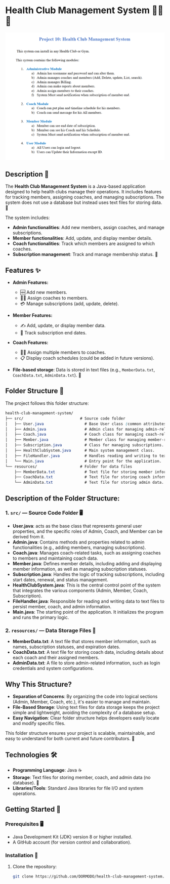# Health Club Management System 🏋️‍♀️💪
![](./resources/image.png)

## Description 📝
The **Health Club Management System** is a Java-based application designed to help health clubs manage their operations. It includes features for tracking members, assigning coaches, and managing subscriptions. The system does not use a database but instead uses text files for storing data. 📂

The system includes:
- **Admin functionalities**: Add new members, assign coaches, and manage subscriptions.
- **Member functionalities**: Add, update, and display member details.
- **Coach functionalities**: Track which members are assigned to which coaches.
- **Subscription management**: Track and manage membership status. 📅

## Features ✨
- **Admin Features:**
  - 🆕 Add new members.
  - 🏋️‍♀️ Assign coaches to members.
  - 💳 Manage subscriptions (add, update, delete).

- **Member Features:**
  - ✍️ Add, update, or display member data.
  - 📅 Track subscription end dates.

- **Coach Features:**
  - 🧑‍🏫 Assign multiple members to coaches.
  - 📋 Display coach schedules (could be added in future versions).

- **File-based storage**: Data is stored in text files (e.g., `MemberData.txt`, `CoachData.txt`, `AdminData.txt`). 📄

## Folder Structure 📁
The project follows this folder structure:
``` scss
health-club-management-system/
├── src/                         # Source code folder
│   ├── User.java                  # Base User class (common attributes and methods)
│   ├── Admin.java                 # Admin class for managing admin-related tasks (extends User).
│   ├── Coach.java                 # Coach class for managing coach-related tasks (extends User).
│   ├── Member.java                # Member class for managing member-related tasks (extends User).
│   ├── Subscription.java          # Class for managing subscriptions.
│   ├── HealthClubSystem.java      # Main system management class.
│   ├── FileHandler.java           # Handles reading and writing to text files.
│   └── Main.java                  # Entry point for the application.
└── resources/                   # Folder for data files
    ├── MemberData.txt             # Text file for storing member information.
    ├── CoachData.txt              # Text file for storing coach information.
    └── AdminData.txt              # Text file for storing admin data.
```

## **Description of the Folder Structure:**

### **1. `src/`** — Source Code Folder 🖥️
- **User.java**: acts as the base class that represents general user properties, and the specific roles of Admin, Coach, and Member can be derived from it.
- **Admin.java**: Contains methods and properties related to admin functionalities (e.g., adding members, managing subscriptions).
- **Coach.java**: Manages coach-related tasks, such as assigning coaches to members and maintaining coach data.
- **Member.java**: Defines member details, including adding and displaying member information, as well as managing subscription statuses.
- **Subscription.java**: Handles the logic of tracking subscriptions, including start dates, renewal, and status management.
- **HealthClubSystem.java**: This is the central control point of the system that integrates the various components (Admin, Member, Coach, Subscription).
- **FileHandler.java**: Responsible for reading and writing data to text files to persist member, coach, and admin information.
- **Main.java**: The starting point of the application. It initializes the program and runs the primary logic.

### **2. `resources/`** — Data Storage Files 💾
- **MemberData.txt**: A text file that stores member information, such as names, subscription statuses, and expiration dates.
- **CoachData.txt**: A text file for storing coach data, including details about each coach and their assigned members.
- **AdminData.txt**: A file to store admin-related information, such as login credentials and system configurations.

## Why This Structure?
- **Separation of Concerns**: By organizing the code into logical sections (Admin, Member, Coach, etc.), it's easier to manage and maintain.
- **File-Based Storage**: Using text files for data storage keeps the project simple and lightweight, avoiding the complexity of a database setup.
- **Easy Navigation**: Clear folder structure helps developers easily locate and modify specific files.

This folder structure ensures your project is scalable, maintainable, and easy to understand for both current and future contributors. 🚀


## Technologies 🛠️
- **Programming Language**: Java ☕
- **Storage**: Text files for storing member, coach, and admin data (no database). 📂
- **Libraries/Tools**: Standard Java libraries for file I/O and system operations.


## Getting Started 🚀

### Prerequisites 🖥️
- Java Development Kit (JDK) version 8 or higher installed.
- A GitHub account (for version control and collaboration).

### Installation 🔧
1. Clone the repository:
   ```bash
   git clone https://github.com/DORMODO/health-club-management-system.git
   ```
